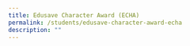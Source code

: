 ```yaml
---
title: Edusave Character Award (ECHA)
permalink: /students/edusave-character-award-echa
description: ""
---
```

